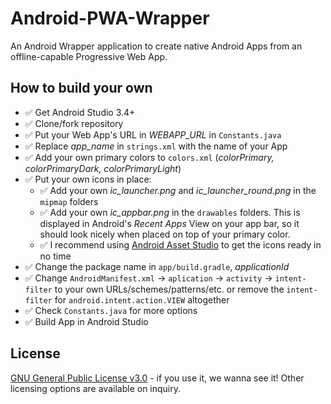 # Android-PWA-Wrapper

An Android Wrapper application to create native Android Apps from an offline-capable Progressive Web App.

## How to build your own
- ✅ Get Android Studio 3.4+
- ✅ Clone/fork repository
- ✅ Put your Web App's URL in _WEBAPP_URL_ in `Constants.java`
- ✅ Replace *app_name* in `strings.xml` with the name of your App
- ✅ Add your own primary colors to `colors.xml` (*colorPrimary, colorPrimaryDark, colorPrimaryLight*)
- ✅ Put your own icons in place:
  - ✅ Add your own _ic_launcher.png_ and _ic_launcher_round.png_ in the `mipmap` folders
  - ✅ Add your own _ic_appbar.png_ in the `drawables` folders. This is displayed in Android's _Recent Apps_ View on your app bar, so it should look nicely when placed on top of your primary color.
  - ✅ I recommend using [Android Asset Studio](https://romannurik.github.io/AndroidAssetStudio) to get the icons ready in no time
- ✅ Change the package name in `app/build.gradle`, *applicationId*
- ✅ Change `AndroidManifest.xml` -> `aplication` -> `activity` -> `intent-filter` to your own URLs/schemes/patterns/etc. or remove the `intent-filter` for `android.intent.action.VIEW` altogether
- ✅ Check `Constants.java` for more options
- ✅ Build App in Android Studio

## License
[GNU General Public License v3.0](https://www.gnu.org/licenses/gpl-3.0.en.html) - if you use it, we wanna see it!
Other licensing options are available on inquiry.
